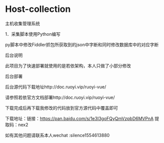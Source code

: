 # Host-collection

主机收集管理系统

1．采集脚本使用Python编写

py脚本中修改Fiddler抓包所获取到的json中字断和同时修改数据库中的对应字断

后台说明

此项目为了快速部署就使用的是若依架构，本人只做了小部分修改

后台部署

后台源代码下载地址http://doc.ruoyi.vip/ruoyi-vue/

请参照若依官方文档部署http://doc.ruoyi.vip/ruoyi-vue/

下载完成后再下载我修改的代码放到官方源代码中覆盖即可

下载地址：链接：https://pan.baidu.com/s/1e3I3goFQyQmVzpbD6MVPnA 
提取码：nex2

如有其他问题请联系本人wechat
:silence1554613880

